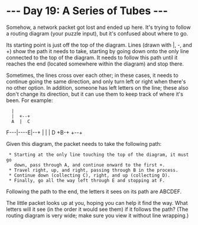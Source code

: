 # --- Day 19: A Series of Tubes ---

   Somehow, a network packet got lost and ended up here. It's trying to
   follow a routing diagram (your puzzle input), but it's confused about
   where to go.

   Its starting point is just off the top of the diagram. Lines (drawn with
   |, -, and +) show the path it needs to take, starting by going down onto
   the only line connected to the top of the diagram. It needs to follow this
   path until it reaches the end (located somewhere within the diagram) and
   stop there.

   Sometimes, the lines cross over each other; in these cases, it needs to
   continue going the same direction, and only turn left or right when
   there's no other option. In addition, someone has left letters on the
   line; these also don't change its direction, but it can use them to keep
   track of where it's been. For example:

      |         
      |  +--+   
      A  |  C   
  F---|----E|--+
      |  |  |  D
      +B-+  +--+


   Given this diagram, the packet needs to take the following path:

     * Starting at the only line touching the top of the diagram, it must go
       down, pass through A, and continue onward to the first +.
     * Travel right, up, and right, passing through B in the process.
     * Continue down (collecting C), right, and up (collecting D).
     * Finally, go all the way left through E and stopping at F.

   Following the path to the end, the letters it sees on its path are ABCDEF.

   The little packet looks up at you, hoping you can help it find the way.
   What letters will it see (in the order it would see them) if it follows
   the path? (The routing diagram is very wide; make sure you view it without
   line wrapping.)

